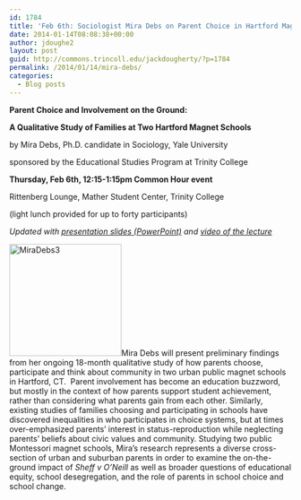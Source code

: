 ```yaml
---
id: 1784
title: 'Feb 6th: Sociologist Mira Debs on Parent Choice in Hartford Magnet Schools'
date: 2014-01-14T08:08:38+00:00
author: jdoughe2
layout: post
guid: http://commons.trincoll.edu/jackdougherty/?p=1784
permalink: /2014/01/14/mira-debs/
categories:
  - Blog posts
---
```

**Parent Choice and Involvement on the Ground:**
  
 **A Qualitative Study of Families at Two Hartford Magnet Schools**

by Mira Debs, Ph.D. candidate in Sociology, Yale University
  
sponsored by the Educational Studies Program at Trinity College

**Thursday, Feb 6th, 12:15-1:15pm Common Hour event**
  
Rittenberg Lounge, Mather Student Center, Trinity College
  
(light lunch provided for up to forty participants)

_Updated with <a href="https://www.dropbox.com/s/vpg08lcs59ez7zu/TrinityPresentationONLINEVERSION.pptx" target="_blank">presentation slides (PowerPoint)</a> and <a href="https://vimeo.com/86344844" target="_blank">video of the lecture</a>_

[<img class="alignright size-full wp-image-1785" alt="MiraDebs3" src="http://localhost/wordpress/wp-content/uploads/2014/01/MiraDebs3.jpg" width="200" height="200" srcset="http://localhost/wordpress/wp-content/uploads/2014/01/MiraDebs3.jpg 200w, http://localhost/wordpress/wp-content/uploads/2014/01/MiraDebs3-150x150.jpg 150w, http://localhost/wordpress/wp-content/uploads/2014/01/MiraDebs3-100x100.jpg 100w" sizes="(max-width: 200px) 100vw, 200px" />](http://localhost/wordpress/wp-content/uploads/2014/01/MiraDebs3.jpg)Mira Debs will present preliminary findings from her ongoing 18-month qualitative study of how parents choose, participate and think about community in two urban public magnet schools in Hartford, CT.  Parent involvement has become an education buzzword, but mostly in the context of how parents support student achievement, rather than considering what parents gain from each other. Similarly, existing studies of families choosing and participating in schools have discovered inequalities in who participates in choice systems, but at times over-emphasized parents’ interest in status-reproduction while neglecting parents’ beliefs about civic values and community. Studying two public Montessori magnet schools, Mira&#8217;s research represents a diverse cross-section of urban and suburban parents in order to examine the on-the-ground impact of _Sheff v O&#8217;Neill_ as well as broader questions of educational equity, school desegregation, and the role of parents in school choice and school change.